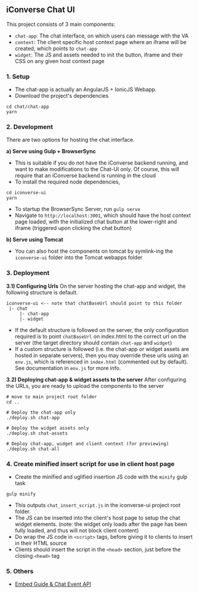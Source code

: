 ## iConverse Chat UI
This project consists of 3 main components:
- `chat-app`: The chat interface, on which users can message with the VA
- `context`: The client specific host context page where an iframe will be created, which points to `chat-app`
- `widget`: The JS and assets needed to init the button, iframe and their CSS on any given host context page

### 1. Setup
- The chat-app is actually an AngularJS + IonicJS Webapp.
- Download the project's dependencies
```
cd chat/chat-app
yarn
```

### 2. Development
There are two options for hosting the chat interface.

**a) Serve using Gulp + BrowserSync**
- This is suitable if you do not have the iConverse backend running, and want to make modifications to the Chat-UI only. Of course, this will require that an iConverse backend is running in the cloud
- To install the required node dependencies,
```
cd iconverse-ui
yarn
```
- To startup the BrowserSync Server, run `gulp serve`
- Navigate to `http://localhost:3001`, which should have the host context page loaded, with the initialized chat button at the lower-right and iframe (triggered upon clicking the chat button)

**b) Serve using Tomcat**
- You can also host the components on tomcat by symlink-ing the `iconverse-ui` folder into the Tomcat webapps folder


### 3. Deployment
**3.1) Configuring Urls**
On the server hosting the chat-app and widget, the following structure is default.
```
iconverse-ui <-- note that chatBaseUrl should point to this folder
 |- chat
     |- chat-app
     |- widget

```
- If the default structure is followed on the server, the only configuration required is to point `chatBaseUrl` on index.html to the correct url on the server (the target directory should contain `chat-app` and `widget`)
- If a custom structure is followed (i.e. the chat-app or widget assets are hosted in separate servers), then you may override these urls using an `env.js`, which is referenced in `index.html` (commented out by default). See documentation in `env.js` for more info.

**3.2) Deploying chat-app & widget assets to the server**
After configuring the URLs, you are ready to upload the components to the server
```
# move to main project root folder
cd ..

# Deploy the chat-app only
./deploy.sh chat-app

# Deploy the widget assets only
./deploy.sh chat-assets

# Deploy chat-app, widget and client context (for previewing)
./deploy.sh chat-all
```


### 4. Create minified insert script for use in client host page
- Create the minified and uglified insertion JS code with the `minify` gulp task
```
gulp minify
```
- This outputs `chat_insert_script.js` in the iconverse-ui project root folder.
- The JS can be inserted into the client's host page to setup the chat widget elements. (note: the widget only loads after the page has been fully loaded, and thus will not block client content)
- Do wrap the JS code in `<script>` tags, before giving it to clients to insert in their HTML source
- Clients should insert the script in the `<head>` section, just before the closing `<head>` tag


### 5. Others
- [Embed Guide & Chat Event API](https://docs.google.com/document/d/18G9sb60ZwHNdCM5cjomexHabUcM8_mFKlR5A6ua8x4Y/edit#)
